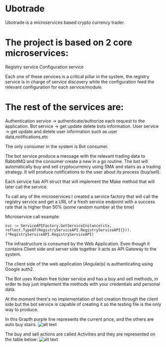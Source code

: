 # Ubotrade

Ubotrade is a microservices based crypto currency trader.

# The project is based on 2 core microservices:

Registry service
Configuration service

Each one of these services is a critical pillar in the system, the registry service is in charge of service discovery while the configuration feed the relevant configuration for each service/module.

# The rest of the services are:

Authentication service -> authenticate/authorize each request to the application.
Bot service -> get update delete bots information.
User service -> get update and delete user information such as user data,notifications,etc

The only consumer in the system is Bot consumer.

The bot service produce a message with the relevant trading data to RabbitMQ and the consumer create a new in a go routine.
The bot will automatically buy and sell cryptocurrency using SMA and stairs as a trading strategy. 
It will produce notifications to the user about its process (buy/sell).

Each service has API struct that will implement the Make method that will later call the service.

To call any of the microservices I created a service factory that will call the registry service and get a URL of a fresh service endpoint with a success rate that is higher than 50% (some random number at the time)

Microservice call example:
```
svc := ServiceAPIFactory.GetServiceInstance(ctx, reflect.TypeOf(RegistryServiceAPI.RegistryServiceAPI{})).(*RegistryServiceAPI.RegistryServiceAPI)
```

The infrastructure is consumed by the Web Application.
Even though it contains Client side and server side together it acts as API Gateway to the system.

The client side of the web application (Angularjs) is authenticating using Google auth2.

The Bot uses Kraken free ticker service and has a buy and sell methods, in order to buy just implement the methods with your credentials and personal data.

At the moment there's no implementation of bot creation through the client side but the bot service is capable of creating it so the testing file is the only way to produce.


In this Grapth purple line represents the current price, and the others are auto buy stairs.
![alt text](https://image.ibb.co/eb5G8G/graph2.png)

The buy and sell actions are called Activities and they are represented on the table below:
![alt text](https://image.ibb.co/isGdNb/table1.png)





